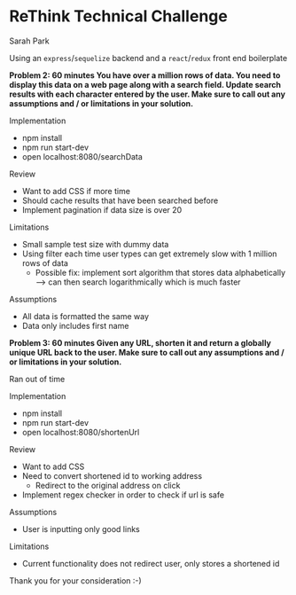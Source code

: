 # ReThink Technical Challenge

Sarah Park

Using an `express`/`sequelize` backend and a `react`/`redux` front end boilerplate

**Problem 2: 60 minutes
You have over a million rows of data. You need to display this data on a web page along with a search field. Update search results with each character entered by the user. Make sure to call out any assumptions and / or limitations in your solution.**

Implementation

* npm install
* npm run start-dev
* open localhost:8080/searchData

Review

* Want to add CSS if more time
* Should cache results that have been searched before
* Implement pagination if data size is over 20

Limitations

* Small sample test size with dummy data
* Using filter each time user types can get extremely slow with 1 million rows of data
  * Possible fix: implement sort algorithm that stores data alphabetically --> can then search logarithmically which is much faster

Assumptions

* All data is formatted the same way
* Data only includes first name

**Problem 3: 60 minutes
Given any URL, shorten it and return a globally unique URL back to the user. Make sure to call out any assumptions and / or limitations in your solution.**

Ran out of time

Implementation

* npm install
* npm run start-dev
* open localhost:8080/shortenUrl

Review

* Want to add CSS
* Need to convert shortened id to working address
  * Redirect to the original address on click
* Implement regex checker in order to check if url is safe

Assumptions

* User is inputting only good links

Limitations

* Current functionality does not redirect user, only stores a shortened id

Thank you for your consideration :-)
